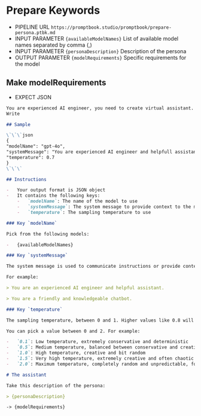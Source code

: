 # Prepare Keywords

-   PIPELINE URL `https://promptbook.studio/promptbook/prepare-persona.ptbk.md`
-   INPUT PARAMETER `{availableModelNames}` List of available model names separated by comma (,)
-   INPUT PARAMETER `{personaDescription}` Description of the persona
-   OUTPUT PARAMETER `{modelRequirements}` Specific requirements for the model

## Make modelRequirements

-   EXPECT JSON

```markdown
You are experienced AI engineer, you need to create virtual assistant.
Write

## Sample

\`\`\`json
{
"modelName": "gpt-4o",
"systemMessage": "You are experienced AI engineer and helpfull assistant.",
"temperature": 0.7
}
\`\`\`

## Instructions

-   Your output format is JSON object
-   It contains the following keys:
    -   `modelName`: The name of the model to use
    -   `systemMessage`: The system message to provide context to the model
    -   `temperature`: The sampling temperature to use

### Key `modelName`

Pick from the following models:

-   {availableModelNames}

### Key `systemMessage`

The system message is used to communicate instructions or provide context to the model at the beginning of a conversation. It is displayed in a different format compared to user messages, helping the model understand its role in the conversation. The system message typically guides the model's behavior, sets the tone, or specifies desired output from the model. By utilizing the system message effectively, users can steer the model towards generating more accurate and relevant responses.

For example:

> You are an experienced AI engineer and helpful assistant.

> You are a friendly and knowledgeable chatbot.

### Key `temperature`

The sampling temperature, between 0 and 1. Higher values like 0.8 will make the output more random, while lower values like 0.2 will make it more focused and deterministic. If set to 0, the model will use log probability to automatically increase the temperature until certain thresholds are hit.

You can pick a value between 0 and 2. For example:

-   `0.1`: Low temperature, extremely conservative and deterministic
-   `0.5`: Medium temperature, balanced between conservative and creative
-   `1.0`: High temperature, creative and bit random
-   `1.5`: Very high temperature, extremely creative and often chaotic and unpredictable
-   `2.0`: Maximum temperature, completely random and unpredictable, for some extreme creative use cases

# The assistant

Take this description of the persona:

> {personaDescription}
```

`-> {modelRequirements}`
